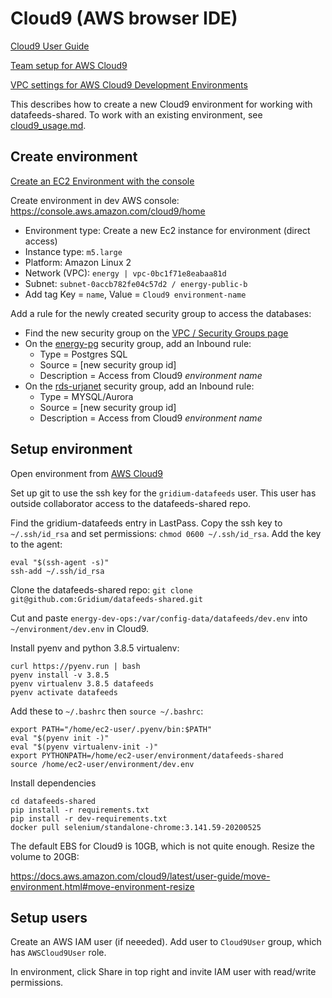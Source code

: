 # Cloud9 (AWS browser IDE)

[Cloud9 User Guide](https://docs.aws.amazon.com/cloud9/latest/user-guide/welcome.html)

[Team setup for AWS Cloud9](https://docs.aws.amazon.com/cloud9/latest/user-guide/setup.html)

[VPC settings for AWS Cloud9 Development Environments](https://docs.aws.amazon.com/cloud9/latest/user-guide/vpc-settings.html)

This describes how to create a new Cloud9 environment for working with datafeeds-shared. To work
with an existing environment, see [cloud9_usage.md](cloud9_usage.md).

## Create environment

[Create an EC2 Environment with the console](https://docs.aws.amazon.com/cloud9/latest/user-guide/create-environment-main.html)

Create environment in dev AWS console: https://console.aws.amazon.com/cloud9/home

  - Environment type: Create a new Ec2 instance for environment (direct access)
  - Instance type: `m5.large`
  - Platform: Amazon Linux 2
  - Network (VPC): `energy | vpc-0bc1f71e8eabaa81d`
  - Subnet: `subnet-0accb782fe04c57d2 / energy-public-b`
  - Add tag Key = `name`, Value = `Cloud9 environment-name`

Add a rule for the newly created security group to access the databases:

  - Find the new security group on the [VPC / Security Groups page](https://console.aws.amazon.com/vpc/home?region=us-east-1#securityGroups:search=cloud;sort=desc:tag:Name)
  - On the [energy-pg](https://console.aws.amazon.com/vpc/home?region=us-east-1#SecurityGroup:groupId=sg-0e3a383e4d21ac849) security group, add an Inbound rule:
    - Type = Postgres SQL
    - Source = [new security group id]
    - Description = Access from Cloud9 *environment name*
  - On the [rds-urjanet](https://console.aws.amazon.com/vpc/home?region=us-east-1#securityGroups:group-name=rds-urjanet) security group, add an Inbound rule:
    - Type = MYSQL/Aurora
    - Source = [new security group id]
    - Description = Access from Cloud9 *environment name*

## Setup environment

Open environment from [AWS Cloud9](https://console.aws.amazon.com/cloud9/home?region=us-east-1)

Set up git to use the ssh key for the `gridium-datafeeds` user. This user has outside collaborator access
to the datafeeds-shared repo.

Find the gridium-datafeeds entry in LastPass. Copy the ssh key to `~/.ssh/id_rsa` and set permissions: `chmod 0600 ~/.ssh/id_rsa`. Add the key to the agent:

```
eval "$(ssh-agent -s)"
ssh-add ~/.ssh/id_rsa
```

Clone the datafeeds-shared repo: `git clone git@github.com:Gridium/datafeeds-shared.git`

Cut and paste `energy-dev-ops:/var/config-data/datafeeds/dev.env` into `~/environment/dev.env` in Cloud9.

Install pyenv and python 3.8.5 virtualenv:

```
curl https://pyenv.run | bash
pyenv install -v 3.8.5
pyenv virtualenv 3.8.5 datafeeds
pyenv activate datafeeds
```

Add these to `~/.bashrc` then `source ~/.bashrc`:

```
export PATH="/home/ec2-user/.pyenv/bin:$PATH"
eval "$(pyenv init -)"
eval "$(pyenv virtualenv-init -)"
export PYTHONPATH=/home/ec2-user/environment/datafeeds-shared
source /home/ec2-user/environment/dev.env
```

Install dependencies

```
cd datafeeds-shared
pip install -r requirements.txt
pip install -r dev-requirements.txt
docker pull selenium/standalone-chrome:3.141.59-20200525
```

The default EBS for Cloud9 is 10GB, which is not quite enough. Resize the volume to 20GB:

https://docs.aws.amazon.com/cloud9/latest/user-guide/move-environment.html#move-environment-resize


## Setup users

Create an AWS IAM user (if neeeded). Add user to `Cloud9User` group, which has `AWSCloud9User` role.

In environment, click Share in top right and invite IAM user with read/write permissions.
